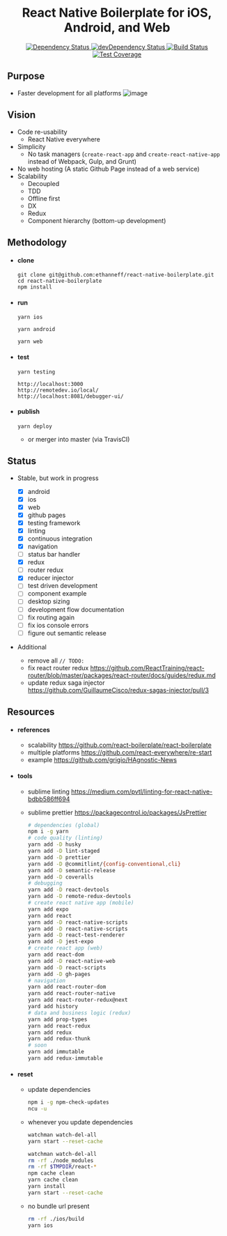 <div align="center">
  <h1>React Native Boilerplate for iOS, Android, and Web</h1>
  <a href="https://david-dm.org/ethanneff/react-native-boilerplate">
    <img src="https://david-dm.org/ethanneff/react-native-boilerplate.svg" alt="Dependency Status" />
  </a>
  <a href="https://david-dm.org/ethanneff/react-native-boilerplate#info=devDependencies">
    <img src="https://david-dm.org/ethanneff/react-native-boilerplate/dev-status.svg" alt="devDependency Status" />
  </a>
  <a href="https://travis-ci.org/ethanneff/react-native-boilerplate">
    <img src="https://travis-ci.org/ethanneff/react-native-boilerplate.svg" alt="Build Status" />
  </a>
  <a href="https://coveralls.io/r/ethanneff/react-native-boilerplate">
    <img src="https://coveralls.io/repos/github/ethanneff/react-native-boilerplate/badge.svg" alt="Test Coverage" />
  </a>
</div>

## Purpose

* Faster development for all platforms ![image](https://i.imgur.com/sa5z3DR.gif)

## Vision

* Code re-usability
  * React Native everywhere
* Simplicity
  * No task managers (`create-react-app` and `create-react-native-app` instead
    of Webpack, Gulp, and Grunt)
* No web hosting (A static Github Page instead of a web service)
* Scalability
  * Decoupled
  * TDD
  * Offline first
  * DX
  * Redux
  * Component hierarchy (bottom-up development)

## Methodology

* #### clone

  ```
  git clone git@github.com:ethanneff/react-native-boilerplate.git
  cd react-native-boilerplate
  npm install
  ```

* #### run

  ```
  yarn ios
  ```

  ```
  yarn android
  ```

  ```
  yarn web
  ```

* #### test

  ```
  yarn testing
  ```

  ```
  http://localhost:3000
  http://remotedev.io/local/
  http://localhost:8081/debugger-ui/
  ```

* #### publish

  ```
  yarn deploy
  ```

  * or merger into master (via TravisCI)

## Status

* Stable, but work in progress

  * [x] android
  * [x] ios
  * [x] web
  * [x] github pages
  * [x] testing framework
  * [x] linting
  * [x] continuous integration
  * [x] navigation
  * [ ] status bar handler
  * [x] redux
  * [ ] router redux
  * [x] reducer injector
  * [ ] test driven development
  * [ ] component example
  * [ ] desktop sizing
  * [ ] development flow documentation
  * [ ] fix routing again
  * [ ] fix ios console errors
  * [ ] figure out semantic release

* Additional

  * remove all `// TODO:`
  * fix react router redux
    https://github.com/ReactTraining/react-router/blob/master/packages/react-router/docs/guides/redux.md
  * update redux saga injector
    https://github.com/GuillaumeCisco/redux-sagas-injector/pull/3

## Resources

* #### references

  * scalability https://github.com/react-boilerplate/react-boilerplate
  * multiple platforms https://github.com/react-everywhere/re-start
  * example https://github.com/grigio/HAgnostic-News

* #### tools

  * sublime linting
    https://medium.com/pvtl/linting-for-react-native-bdbb586ff694
  * sublime prettier https://packagecontrol.io/packages/JsPrettier

    ```sh
    # dependencies (global)
    npm i -g yarn
    # code quality (linting)
    yarn add -D husky
    yarn add -D lint-staged
    yarn add -D prettier
    yarn add -D @commitlint/{config-conventional,cli}
    yarn add -D semantic-release
    yarn add -D coveralls
    # debugging
    yarn add -D react-devtools
    yarn add -D remote-redux-devtools
    # create react native app (mobile)
    yarn add expo
    yarn add react
    yarn add -D react-native-scripts
    yarn add -D react-native-scripts
    yarn add -D react-test-renderer
    yarn add -D jest-expo
    # create react app (web)
    yarn add react-dom
    yarn add -D react-native-web
    yarn add -D react-scripts
    yarn add -D gh-pages
    # navigation
    yarn add react-router-dom
    yarn add react-router-native
    yarn add react-router-redux@next
    yard add history
    # data and business logic (redux)
    yarn add prop-types
    yarn add react-redux
    yarn add redux
    yarn add redux-thunk
    # soon
    yarn add immutable
    yarn add redux-immutable
    ```

* #### reset

  * update dependencies
    
    ```sh
    npm i -g npm-check-updates
    ncu -u
    ```

  * whenever you update dependencies

    ```sh
    watchman watch-del-all
    yarn start --reset-cache
    ```

    ```sh
    watchman watch-del-all
    rm -rf ./node_modules
    rm -rf $TMPDIR/react-*
    npm cache clean
    yarn cache clean
    yarn install
    yarn start --reset-cache
    ```

  * no bundle url present

    ```sh
    rm -rf ./ios/build
    yarn ios
    ```
